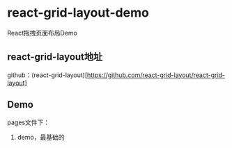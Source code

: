 # react-grid-layout-demo
React拖拽页面布局Demo

## react-grid-layout地址
github：(react-grid-layout)[https://github.com/react-grid-layout/react-grid-layout]

## Demo
pages文件下：
1. demo，最基础的



